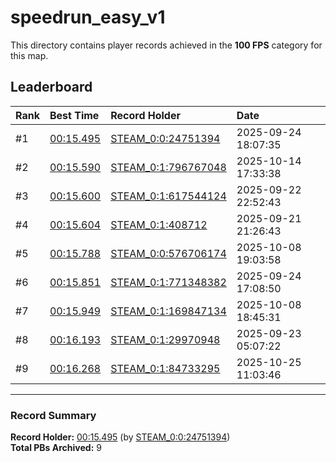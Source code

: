 # speedrun_easy_v1

This directory contains player records achieved in the **100 FPS** category for this map.

## Leaderboard

| Rank | Best Time | Record Holder | Date                |
| :--- | :-------- | :------------ | :------------------ |
| #1   | [00:15.495](./00015495_STEAM_0_0_24751394_20250924-180735.zip) | [STEAM_0:0:24751394](https://speedrun16.com/profile/STEAM_0:0:24751394)   | 2025-09-24 18:07:35 |
| #2   | [00:15.590](./00015590_STEAM_0_1_796767048_20251014-173338.zip) | [STEAM_0:1:796767048](https://speedrun16.com/profile/STEAM_0:1:796767048)   | 2025-10-14 17:33:38 |
| #3   | [00:15.600](./00015600_STEAM_0_1_617544124_20250922-225243.zip) | [STEAM_0:1:617544124](https://speedrun16.com/profile/STEAM_0:1:617544124)   | 2025-09-22 22:52:43 |
| #4   | [00:15.604](./00015604_STEAM_0_1_408712_20250921-212643.zip) | [STEAM_0:1:408712](https://speedrun16.com/profile/STEAM_0:1:408712)   | 2025-09-21 21:26:43 |
| #5   | [00:15.788](./00015788_STEAM_0_0_576706174_20251008-190358.zip) | [STEAM_0:0:576706174](https://speedrun16.com/profile/STEAM_0:0:576706174)   | 2025-10-08 19:03:58 |
| #6   | [00:15.851](./00015851_STEAM_0_1_771348382_20250924-170850.zip) | [STEAM_0:1:771348382](https://speedrun16.com/profile/STEAM_0:1:771348382)   | 2025-09-24 17:08:50 |
| #7   | [00:15.949](./00015949_STEAM_0_1_169847134_20251008-184531.zip) | [STEAM_0:1:169847134](https://speedrun16.com/profile/STEAM_0:1:169847134)   | 2025-10-08 18:45:31 |
| #8   | [00:16.193](./00016193_STEAM_0_1_29970948_20250923-050722.zip) | [STEAM_0:1:29970948](https://speedrun16.com/profile/STEAM_0:1:29970948)   | 2025-09-23 05:07:22 |
| #9   | [00:16.268](./00016268_STEAM_0_1_84733295_20251025-110346.zip) | [STEAM_0:1:84733295](https://speedrun16.com/profile/STEAM_0:1:84733295)   | 2025-10-25 11:03:46 |

---

### Record Summary
**Record Holder:** [00:15.495](./00015495_STEAM_0_0_24751394_20250924-180735.zip) (by [STEAM_0:0:24751394](https://speedrun16.com/profile/STEAM_0:0:24751394))  
**Total PBs Archived:** 9